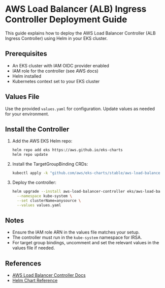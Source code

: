 # AWS Load Balancer (ALB) Ingress Controller Deployment Guide

This guide explains how to deploy the AWS Load Balancer Controller (ALB Ingress Controller) using Helm in your EKS cluster.

## Prerequisites

- An EKS cluster with IAM OIDC provider enabled
- IAM role for the controller (see AWS docs)
- Helm installed
- Kubernetes context set to your EKS cluster

## Values File

Use the provided `values.yaml` for configuration. Update values as needed for your environment.

## Install the Controller

1. Add the AWS EKS Helm repo:

   ```sh
   helm repo add eks https://aws.github.io/eks-charts
   helm repo update
   ```

2. Install the TargetGroupBinding CRDs:

   ```sh
   kubectl apply -k "github.com/aws/eks-charts/stable/aws-load-balancer-controller/crds?ref=master"
   ```

3. Deploy the controller:
   ```sh
   helm upgrade --install aws-load-balancer-controller eks/aws-load-balancer-controller \
     --namespace kube-system \
     --set clusterName=anysource \
     --values values.yaml
   ```

## Notes

- Ensure the IAM role ARN in the values file matches your setup.
- The controller must run in the `kube-system` namespace for IRSA.
- For target group bindings, uncomment and set the relevant values in the values file if needed.

## References

- [AWS Load Balancer Controller Docs](https://docs.aws.amazon.com/eks/latest/userguide/aws-load-balancer-controller.html)
- [Helm Chart Reference](https://github.com/aws/eks-charts/tree/master/stable/aws-load-balancer-controller)
